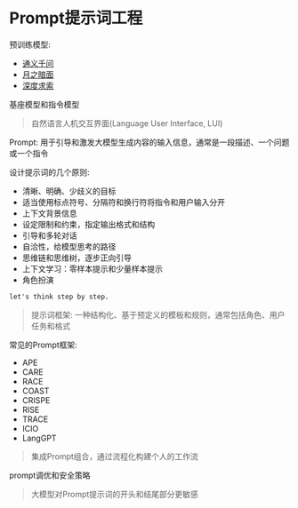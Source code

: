 # Prompt提示词工程

预训练模型:

- [通义千问]()
- [月之暗面]()
- [深度求索]()

基座模型和指令模型

> 自然语言人机交互界面(Language User Interface, LUI)

Prompt: 用于引导和激发大模型生成内容的输入信息，通常是一段描述、一个问题或一个指令

设计提示词的几个原则:

- 清晰、明确、少歧义的目标
- 适当使用标点符号、分隔符和换行符将指令和用户输入分开
- 上下文背景信息
- 设定限制和约束，指定输出格式和结构
- 引导和多轮对话
- 自洽性，给模型思考的路径
- 思维链和思维树，逐步正向引导
- 上下文学习：零样本提示和少量样本提示
- 角色扮演

```txt
let's think step by step. 

```

> 提示词框架: 一种结构化、基于预定义的模板和规则，通常包括角色、用户任务和格式

常见的Prompt框架:

- APE
- CARE
- RACE
- COAST
- CRISPE
- RISE
- TRACE
- ICIO
- LangGPT

> 集成Prompt组合，通过流程化构建个人的工作流

prompt调优和安全策略

> 大模型对Prompt提示词的开头和结尾部分更敏感


